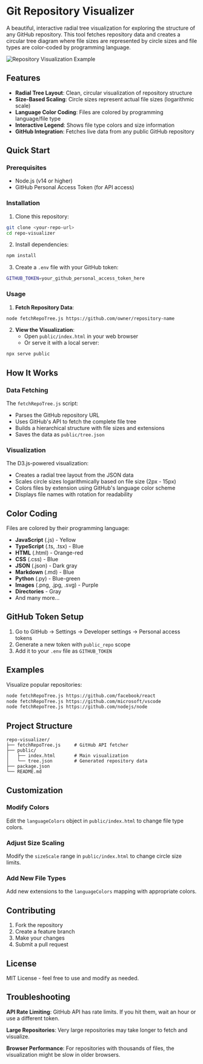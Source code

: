 # Git Repository Visualizer

A beautiful, interactive radial tree visualization for exploring the structure of any GitHub repository. This tool fetches repository data and creates a circular tree diagram where file sizes are represented by circle sizes and file types are color-coded by programming language.

![Repository Visualization Example](./public/hero.png)

## Features

- **Radial Tree Layout**: Clean, circular visualization of repository structure
- **Size-Based Scaling**: Circle sizes represent actual file sizes (logarithmic scale)
- **Language Color Coding**: Files are colored by programming language/file type
- **Interactive Legend**: Shows file type colors and size information
- **GitHub Integration**: Fetches live data from any public GitHub repository

## Quick Start

### Prerequisites

- Node.js (v14 or higher)
- GitHub Personal Access Token (for API access)

### Installation

1. Clone this repository:
```bash
git clone <your-repo-url>
cd repo-visualizer
```

2. Install dependencies:
```bash
npm install
```

3. Create a `.env` file with your GitHub token:
```bash
GITHUB_TOKEN=your_github_personal_access_token_here
```

### Usage

1. **Fetch Repository Data**:
```bash
node fetchRepoTree.js https://github.com/owner/repository-name
```

2. **View the Visualization**:
   - Open `public/index.html` in your web browser
   - Or serve it with a local server:
```bash
npx serve public
```

## How It Works

### Data Fetching
The `fetchRepoTree.js` script:
- Parses the GitHub repository URL
- Uses GitHub's API to fetch the complete file tree
- Builds a hierarchical structure with file sizes and extensions
- Saves the data as `public/tree.json`

### Visualization
The D3.js-powered visualization:
- Creates a radial tree layout from the JSON data
- Scales circle sizes logarithmically based on file size (2px - 15px)
- Colors files by extension using GitHub's language color scheme
- Displays file names with rotation for readability

## Color Coding

Files are colored by their programming language:

- **JavaScript** (.js) - Yellow
- **TypeScript** (.ts, .tsx) - Blue
- **HTML** (.html) - Orange-red
- **CSS** (.css) - Blue
- **JSON** (.json) - Dark gray
- **Markdown** (.md) - Blue
- **Python** (.py) - Blue-green
- **Images** (.png, .jpg, .svg) - Purple
- **Directories** - Gray
- And many more...

## GitHub Token Setup

1. Go to GitHub → Settings → Developer settings → Personal access tokens
2. Generate a new token with `public_repo` scope
3. Add it to your `.env` file as `GITHUB_TOKEN`

## Examples

Visualize popular repositories:
```bash
node fetchRepoTree.js https://github.com/facebook/react
node fetchRepoTree.js https://github.com/microsoft/vscode
node fetchRepoTree.js https://github.com/nodejs/node
```

## Project Structure

```
repo-visualizer/
├── fetchRepoTree.js     # GitHub API fetcher
├── public/
│   ├── index.html       # Main visualization
│   └── tree.json        # Generated repository data
├── package.json
└── README.md
```

## Customization

### Modify Colors
Edit the `languageColors` object in `public/index.html` to change file type colors.

### Adjust Size Scaling
Modify the `sizeScale` range in `public/index.html` to change circle size limits.

### Add New File Types
Add new extensions to the `languageColors` mapping with appropriate colors.

## Contributing

1. Fork the repository
2. Create a feature branch
3. Make your changes
4. Submit a pull request

## License

MIT License - feel free to use and modify as needed.

## Troubleshooting

**API Rate Limiting**: GitHub API has rate limits. If you hit them, wait an hour or use a different token.

**Large Repositories**: Very large repositories may take longer to fetch and visualize.

**Browser Performance**: For repositories with thousands of files, the visualization might be slow in older browsers.
